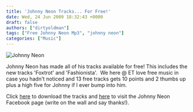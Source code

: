 ```yaml
---
title: 'Johnny Neon Tracks... For Free!'
date: Wed, 24 Jun 2009 18:32:43 +0000
draft: false
authors: ["dirtyoldman"]
tags: ["Free Johnny Neon Mp3", "johnny neon"]
categories: ["Music"]
---
```


![Johnny Neon](http://www.themotel.co.za/johnnyneon*/00%20Album%20Cover.jpg)

Johnny Neon has made all of his tracks available for free! This includes the new tracks 'Foxtrot' and 'Fashionista'.  We here @ ET love free music in case you hadn't noticed and 13 free tracks gets 10 points and 2 thumbs up plus a high five for Johnny if I ever bump into him.

Click [here](http://www.themotel.co.za/johnnyneon*/) to download the tracks and [here](http://www.facebook.com/pages/Johnny-Neon/9893411981) to visit the Johnny Neon Facebook page (write on the wall and say thanks!).